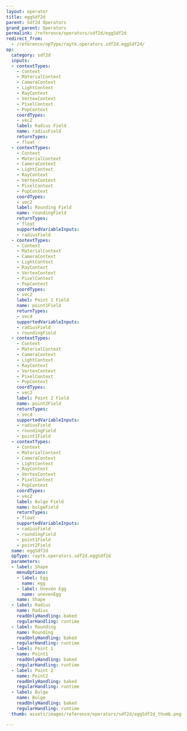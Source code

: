 ```yaml
---
layout: operator
title: eggSdf2d
parent: Sdf2d Operators
grand_parent: Operators
permalink: /reference/operators/sdf2d/eggSdf2d
redirect_from:
  - /reference/opType/raytk.operators.sdf2d.eggSdf2d/
op:
  category: sdf2d
  inputs:
  - contextTypes:
    - Context
    - MaterialContext
    - CameraContext
    - LightContext
    - RayContext
    - VertexContext
    - PixelContext
    - PopContext
    coordTypes:
    - vec2
    label: Radius Field
    name: radiusField
    returnTypes:
    - float
  - contextTypes:
    - Context
    - MaterialContext
    - CameraContext
    - LightContext
    - RayContext
    - VertexContext
    - PixelContext
    - PopContext
    coordTypes:
    - vec2
    label: Rounding Field
    name: roundingField
    returnTypes:
    - float
    supportedVariableInputs:
    - radiusField
  - contextTypes:
    - Context
    - MaterialContext
    - CameraContext
    - LightContext
    - RayContext
    - VertexContext
    - PixelContext
    - PopContext
    coordTypes:
    - vec2
    label: Point 1 Field
    name: point1Field
    returnTypes:
    - vec4
    supportedVariableInputs:
    - radiusField
    - roundingField
  - contextTypes:
    - Context
    - MaterialContext
    - CameraContext
    - LightContext
    - RayContext
    - VertexContext
    - PixelContext
    - PopContext
    coordTypes:
    - vec2
    label: Point 2 Field
    name: point2Field
    returnTypes:
    - vec4
    supportedVariableInputs:
    - radiusField
    - roundingField
    - point1Field
  - contextTypes:
    - Context
    - MaterialContext
    - CameraContext
    - LightContext
    - RayContext
    - VertexContext
    - PixelContext
    - PopContext
    coordTypes:
    - vec2
    label: Bulge Field
    name: bulgeField
    returnTypes:
    - float
    supportedVariableInputs:
    - radiusField
    - roundingField
    - point1Field
    - point2Field
  name: eggSdf2d
  opType: raytk.operators.sdf2d.eggSdf2d
  parameters:
  - label: Shape
    menuOptions:
    - label: Egg
      name: egg
    - label: Uneven Egg
      name: unevenEgg
    name: Shape
  - label: Radius
    name: Radius
    readOnlyHandling: baked
    regularHandling: runtime
  - label: Rounding
    name: Rounding
    readOnlyHandling: baked
    regularHandling: runtime
  - label: Point 1
    name: Point1
    readOnlyHandling: baked
    regularHandling: runtime
  - label: Point 2
    name: Point2
    readOnlyHandling: baked
    regularHandling: runtime
  - label: Bulge
    name: Bulge
    readOnlyHandling: baked
    regularHandling: runtime
  thumb: assets/images/reference/operators/sdf2d/eggSdf2d_thumb.png

---
```

